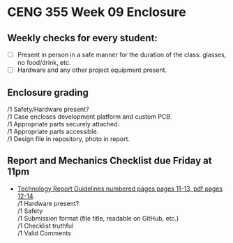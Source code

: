 # CENG 355 Week 09 Enclosure

## Weekly checks for every student:
- [ ] Present in person in a safe manner for the duration of the class: glasses, no food/drink, etc.
- [ ] Hardware and any other project equipment present.

## Enclosure grading
/1 Safety/Hardware present?   
/1 Case encloses development platform and custom PCB.   
/1 Appropriate parts securely attached.   
/1 Appropriate parts accessible.   
/1 Design file in repository, photo in report.

## Report and Mechanics Checklist due Friday at 11pm
- [Technology Report Guidelines numbered pages pages 11-13, pdf pages 12-14](https://www.oacett.org/getmedia/bd3d7225-0236-49f0-a6c5-8589d44ff7cf/2022_TR_Guidelines_-_Updated_Version_-_Sept_2022.pdf.aspx).   
/1 Hardware present?  
/1 Safety   
/1 Submission format (file title, readable on GitHub, etc.)   
/1 Checklist truthful   
/1 Valid Comments   
